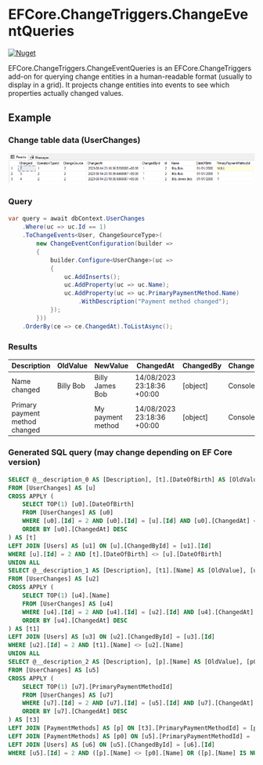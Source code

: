 # EFCore.ChangeTriggers.ChangeEventQueries

[![Nuget](https://img.shields.io/nuget/v/EFCore.ChangeTriggers.ChangeEventQueries)](https://www.nuget.org/packages/EFCore.ChangeTriggers.ChangeEventQueries)

EFCore.ChangeTriggers.ChangeEventQueries is an EFCore.ChangeTriggers add-on for querying change entities in a human-readable format (usually to display in a grid). It projects change entities into events to see which properties actually changed values.

## Example

### Change table data (UserChanges)

![Example](https://raw.githubusercontent.com/codemunkie15/EFCore.ChangeTriggers/main/docs/images/Example1.png)

### Query

```C#
var query = await dbContext.UserChanges
    .Where(uc => uc.Id == 1)
    .ToChangeEvents<User, ChangeSourceType>(
        new ChangeEventConfiguration(builder =>
        {
            builder.Configure<UserChange>(uc =>
            {
                uc.AddInserts();
                uc.AddProperty(uc => uc.Name);
                uc.AddProperty(uc => uc.PrimaryPaymentMethod.Name)
                    .WithDescription("Payment method changed");
            });
        }))
    .OrderBy(ce => ce.ChangedAt).ToListAsync();
```

### Results

| Description                    | OldValue  | NewValue          | ChangedAt                  | ChangedBy | ChangeSource |
| ------------------------------ | --------- | ----------------  | -------------------------- | --------  | ------------ |
| Name changed                   | Billy Bob | Billy James Bob   | 14/08/2023 23:18:36 +00:00 | [object]  | ConsoleApp   |
| Primary payment method changed |           | My payment method | 14/08/2023 23:18:36 +00:00 | [object]  | ConsoleApp   |

### Generated SQL query (may change depending on EF Core version)
```SQL
SELECT @__description_0 AS [Description], [t].[DateOfBirth] AS [OldValue], [u].[DateOfBirth] AS [NewValue], [u].[ChangedAt], [u1].[Id], [u1].[DateOfBirth], [u1].[Name], [u1].[PrimaryPaymentMethodId], [u].[ChangeSource]
FROM [UserChanges] AS [u]
CROSS APPLY (
	SELECT TOP(1) [u0].[DateOfBirth]
	FROM [UserChanges] AS [u0]
	WHERE [u0].[Id] = 2 AND [u0].[Id] = [u].[Id] AND [u0].[ChangedAt] < [u].[ChangedAt]
	ORDER BY [u0].[ChangedAt] DESC
) AS [t]
LEFT JOIN [Users] AS [u1] ON [u].[ChangedById] = [u1].[Id]
WHERE [u].[Id] = 2 AND [t].[DateOfBirth] <> [u].[DateOfBirth]
UNION ALL
SELECT @__description_1 AS [Description], [t1].[Name] AS [OldValue], [u2].[Name] AS [NewValue], [u2].[ChangedAt], [u3].[Id], [u3].[DateOfBirth], [u3].[Name], [u3].[PrimaryPaymentMethodId], [u2].[ChangeSource]
FROM [UserChanges] AS [u2]
CROSS APPLY (
	SELECT TOP(1) [u4].[Name]
	FROM [UserChanges] AS [u4]
	WHERE [u4].[Id] = 2 AND [u4].[Id] = [u2].[Id] AND [u4].[ChangedAt] < [u2].[ChangedAt]
	ORDER BY [u4].[ChangedAt] DESC
) AS [t1]
LEFT JOIN [Users] AS [u3] ON [u2].[ChangedById] = [u3].[Id]
WHERE [u2].[Id] = 2 AND [t1].[Name] <> [u2].[Name]
UNION ALL
SELECT @__description_2 AS [Description], [p].[Name] AS [OldValue], [p0].[Name] AS [NewValue], [u5].[ChangedAt], [u6].[Id], [u6].[DateOfBirth], [u6].[Name], [u6].[PrimaryPaymentMethodId], [u5].[ChangeSource]
FROM [UserChanges] AS [u5]
CROSS APPLY (
	SELECT TOP(1) [u7].[PrimaryPaymentMethodId]
	FROM [UserChanges] AS [u7]
	WHERE [u7].[Id] = 2 AND [u7].[Id] = [u5].[Id] AND [u7].[ChangedAt] < [u5].[ChangedAt]
	ORDER BY [u7].[ChangedAt] DESC
) AS [t3]
LEFT JOIN [PaymentMethods] AS [p] ON [t3].[PrimaryPaymentMethodId] = [p].[Id]
LEFT JOIN [PaymentMethods] AS [p0] ON [u5].[PrimaryPaymentMethodId] = [p0].[Id]
LEFT JOIN [Users] AS [u6] ON [u5].[ChangedById] = [u6].[Id]
WHERE [u5].[Id] = 2 AND ([p].[Name] <> [p0].[Name] OR ([p].[Name] IS NULL) OR ([p0].[Name] IS NULL)) AND (([p].[Name] IS NOT NULL) OR ([p0].[Name] IS NOT NULL))
```